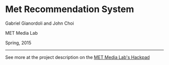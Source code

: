 # Met Recommendation System

Gabriel Gianordoli and John Choi

MET Media Lab

Spring, 2015

---

See more at the project description on the [MET Media Lab's Hackpad](https://metmedialab.hackpad.com/Serendipity-2k4a1OyAH3D)